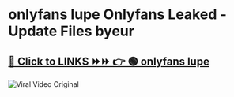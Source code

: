 
 # onlyfans lupe Onlyfans Leaked - Update Files byeur

## <h2><a href="https://clipsfans.com/onlyfans_lupe&ref=git">🔗 Click to LINKS ⏩⏩ 👉 🟢 onlyfans lupe </a></h2>

<a href="https://clipsfans.com/onlyfans_lupe&ref=git" rel="nofollow" data-target="animated-image.originalLink"><img src="https://i.ibb.co.com/xMMVF88/686577567.gif" alt="Viral Video Original" style="max-width: 100%; display: inline-block;" data-target="animated-image.originalImage"></a>

